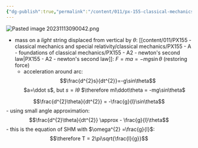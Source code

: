 ```yaml
---
{"dg-publish":true,"permalink":"/content/011/px-155-classical-mechanics-and-special-relativity/classical-mechanics/px-155-d-simple-harmonic-motion/px-155-d10-pendulums-and-shm/","created":"2024-10-01T18:27:09.640+01:00","updated":"2024-11-26T19:56:01.501+00:00"}
---
```


![Pasted image 20231113090042.png](/img/user/pics/Pasted%20image%2020231113090042.png)
- mass on a *light* string displaced from vertical by $\theta$:
		[[content/011/PX155 - classical mechanics and special relativity/classical mechanics/PX155 - A - foundations of classical mechanics/PX155 - A2 - newton's second law\|PX155 - A2 - newton's second law]]: $F = ma = -mg\sin\theta$ (restoring force)
	- acceleration around arc:
$$\frac{d^{2}s}{dt^{2}}=-g\sin\theta$$
		$a=\ddot s$, but $s=l\theta$
		$\therefore ml\ddot\theta = -mg\sin\theta$
	
$$\frac{d^{2}\theta}{dt^{2}} = -\frac{g}{l}\sin\theta$$
	- using small angle approximation:
$$\frac{d^{2}\theta}{dt^{2}} \approx - \frac{g}{l}\theta$$
	- this is the equation of SHM with $\omega^{2} =\frac{g}{l}$:
$$\therefore T = 2\pi\sqrt{\frac{l}{g}}$$
		